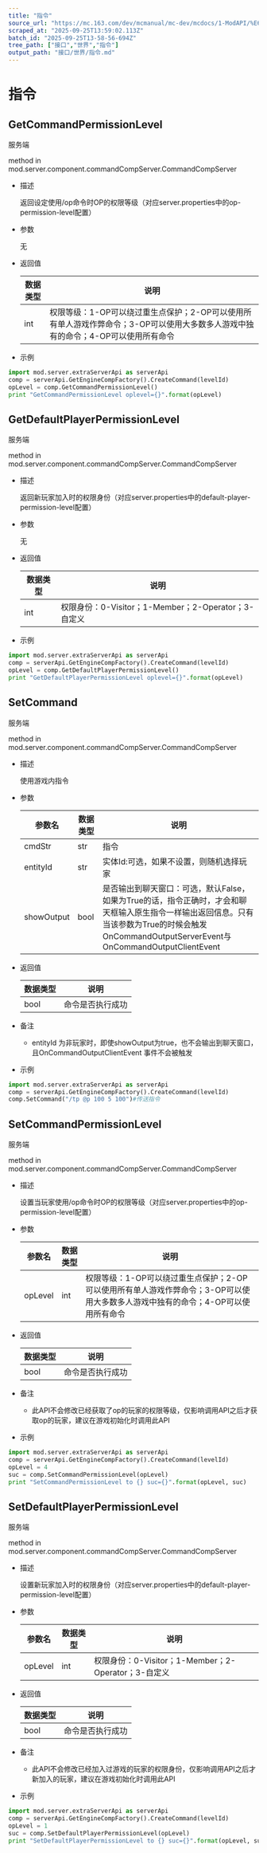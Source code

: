 ```yaml
---
title: "指令"
source_url: "https://mc.163.com/dev/mcmanual/mc-dev/mcdocs/1-ModAPI/%E6%8E%A5%E5%8F%A3/%E4%B8%96%E7%95%8C/%E6%8C%87%E4%BB%A4.html"
scraped_at: "2025-09-25T13:59:02.113Z"
batch_id: "2025-09-25T13-58-56-694Z"
tree_path: ["接口","世界","指令"]
output_path: "接口/世界/指令.md"
---
```


#  指令

##  GetCommandPermissionLevel

服务端

method in mod.server.component.commandCompServer.CommandCompServer

*   描述
    
    返回设定使用/op命令时OP的权限等级（对应server.properties中的op-permission-level配置）
    
*   参数
    
    无
    
*   返回值
    
    | 数据类型 | 说明 |
    | --- | --- |
    | int | 权限等级：1-OP可以绕过重生点保护；2-OP可以使用所有单人游戏作弊命令；3-OP可以使用大多数多人游戏中独有的命令；4-OP可以使用所有命令 |
    
*   示例
    

```python
import mod.server.extraServerApi as serverApi
comp = serverApi.GetEngineCompFactory().CreateCommand(levelId)
opLevel = comp.GetCommandPermissionLevel()
print "GetCommandPermissionLevel oplevel={}".format(opLevel)

```

##  GetDefaultPlayerPermissionLevel

服务端

method in mod.server.component.commandCompServer.CommandCompServer

*   描述
    
    返回新玩家加入时的权限身份（对应server.properties中的default-player-permission-level配置）
    
*   参数
    
    无
    
*   返回值
    
    | 数据类型 | 说明 |
    | --- | --- |
    | int | 权限身份：0-Visitor；1-Member；2-Operator；3-自定义 |
    
*   示例
    

```python
import mod.server.extraServerApi as serverApi
comp = serverApi.GetEngineCompFactory().CreateCommand(levelId)
opLevel = comp.GetDefaultPlayerPermissionLevel()
print "GetDefaultPlayerPermissionLevel oplevel={}".format(opLevel)

```

##  SetCommand

服务端

method in mod.server.component.commandCompServer.CommandCompServer

*   描述
    
    使用游戏内指令
    
*   参数
    
    | 参数名 | 数据类型 | 说明 |
    | --- | --- | --- |
    | cmdStr | str | 指令 |
    | entityId | str | 实体Id:可选，如果不设置，则随机选择玩家 |
    | showOutput | bool | 是否输出到聊天窗口：可选，默认False，如果为True的话，指令正确时，才会和聊天框输入原生指令一样输出返回信息。只有当该参数为True的时候会触发OnCommandOutputServerEvent与OnCommandOutputClientEvent |
    
*   返回值
    
    | 数据类型 | 说明 |
    | --- | --- |
    | bool | 命令是否执行成功 |
    
*   备注
    
    *   entityId 为非玩家时，即使showOutput为true，也不会输出到聊天窗口，且OnCommandOutputClientEvent 事件不会被触发
*   示例
    

```python
import mod.server.extraServerApi as serverApi
comp = serverApi.GetEngineCompFactory().CreateCommand(levelId)
comp.SetCommand("/tp @p 100 5 100")#传送指令

```

##  SetCommandPermissionLevel

服务端

method in mod.server.component.commandCompServer.CommandCompServer

*   描述
    
    设置当玩家使用/op命令时OP的权限等级（对应server.properties中的op-permission-level配置）
    
*   参数
    
    | 参数名 | 数据类型 | 说明 |
    | --- | --- | --- |
    | opLevel | int | 权限等级：1-OP可以绕过重生点保护；2-OP可以使用所有单人游戏作弊命令；3-OP可以使用大多数多人游戏中独有的命令；4-OP可以使用所有命令 |
    
*   返回值
    
    | 数据类型 | 说明 |
    | --- | --- |
    | bool | 命令是否执行成功 |
    
*   备注
    
    *   此API不会修改已经获取了op的玩家的权限等级，仅影响调用API之后才获取op的玩家，建议在游戏初始化时调用此API
*   示例
    

```python
import mod.server.extraServerApi as serverApi
comp = serverApi.GetEngineCompFactory().CreateCommand(levelId)
opLevel = 4
suc = comp.SetCommandPermissionLevel(opLevel)
print "SetCommandPermissionLevel to {} suc={}".format(opLevel, suc)

```

##  SetDefaultPlayerPermissionLevel

服务端

method in mod.server.component.commandCompServer.CommandCompServer

*   描述
    
    设置新玩家加入时的权限身份（对应server.properties中的default-player-permission-level配置）
    
*   参数
    
    | 参数名 | 数据类型 | 说明 |
    | --- | --- | --- |
    | opLevel | int | 权限身份：0-Visitor；1-Member；2-Operator；3-自定义 |
    
*   返回值
    
    | 数据类型 | 说明 |
    | --- | --- |
    | bool | 命令是否执行成功 |
    
*   备注
    
    *   此API不会修改已经加入过游戏的玩家的权限身份，仅影响调用API之后才新加入的玩家，建议在游戏初始化时调用此API
*   示例
    

```python
import mod.server.extraServerApi as serverApi
comp = serverApi.GetEngineCompFactory().CreateCommand(levelId)
opLevel = 1
suc = comp.SetDefaultPlayerPermissionLevel(opLevel)
print "SetDefaultPlayerPermissionLevel to {} suc={}".format(opLevel, suc)

```